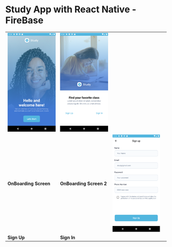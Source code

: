 <h1>
Study App with React Native - FireBase
</h1>
<table>
 <tr>
    <td width="33%">
      <img src="./img/1.png" />
    </td>
    <td width="33%">
      <img src="./img/2.png" />
    </td>
  </tr>
  <tr>
    <td width="33%">
     <b> OnBoarding Screen</b>
    </td>
    <td width="33%">
      <b>OnBoarding Screen 2</b>
    </td>
    <td width="33%">
      <img src="./img/signup.png" />
    </td>
    <td width="33%">
      <img src="./img/SignIn.png" />
    </td>
  </tr>
  <tr>
    <td width="33%">
     <b> Sign Up</b>
    </td>
    <td width="33%">
      <b>Sign In</b>
    </td>
   
  </tr>
</table>
